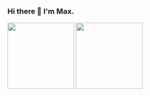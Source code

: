 ### Hi there 👋 I'm Max.

<div>
  <img width="auto" height="150px" src="https://github-readme-stats.vercel.app/api?username=q0tik&show_icons=true&theme=slateorange&hide_title=true&hide_rank=true&include_all_commits=true&count_private=true"/>
  <img width="auto" height="150px" src="https://github-readme-stats.vercel.app/api/top-langs/?username=q0tik&langs_count=6&layout=compact&theme=slateorange"/>
</div>
